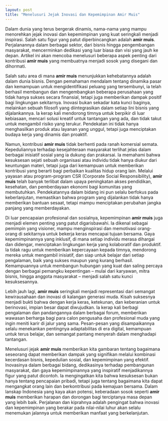 ```yaml
---
layout: post
title: "Menelusuri Jejak Inovasi dan Kepemimpinan Amir Muis"
---
```


Dalam dunia yang terus bergerak dinamis, nama-nama yang mampu menorehkan jejak inovasi dan kepemimpinan yang kuat seringkali menjadi inspirasi. Salah satu figur yang patut diperbincangkan adalah **amir muis**. Perjalanannya dalam berbagai sektor, dari bisnis hingga pengembangan masyarakat, mencerminkan dedikasi yang luar biasa dan visi yang jauh ke depan. Artikel ini akan mencoba menelusuri beberapa aspek penting dari kontribusi **amir muis** yang membuatnya menjadi sosok yang disegani dan dihormati.

Salah satu area di mana **amir muis** menunjukkan kehebatannya adalah dalam dunia bisnis. Dengan pemahaman mendalam tentang dinamika pasar dan kemampuan untuk mengidentifikasi peluang yang tersembunyi, ia telah berhasil membangun dan mengembangkan beberapa perusahaan yang tidak hanya sukses secara finansial, tetapi juga memberikan dampak positif bagi lingkungan sekitarnya. Inovasi bukan sekadar kata kunci baginya, melainkan sebuah filosofi yang diintegrasikan dalam setiap lini bisnis yang dijalankannya. Ia kerap kali mendorong timnya untuk berpikir di luar kebiasaan, mencari solusi kreatif untuk tantangan yang ada, dan tidak takut untuk mengambil risiko yang terukur. Pendekatan ini tidak hanya menghasilkan produk atau layanan yang unggul, tetapi juga menciptakan budaya kerja yang dinamis dan proaktif.

Namun, kontribusi **amir muis** tidak berhenti pada ranah komersial semata. Kepeduliannya terhadap kesejahteraan masyarakat terlihat jelas dalam berbagai inisiatif sosial yang ia dukung dan prakarsai. Ia memahami bahwa kesuksesan sejati sebuah organisasi atau individu tidak hanya diukur dari keuntungan materi, tetapi juga dari kemampuan untuk memberikan kontribusi yang berarti bagi perbaikan kualitas hidup orang lain. Melalui yayasan atau program-program CSR (Corporate Social Responsibility), **amir muis** telah banyak terlibat dalam upaya peningkatan akses pendidikan, kesehatan, dan pemberdayaan ekonomi bagi komunitas yang membutuhkan. Pendekatannya dalam bidang ini pun selalu berfokus pada keberlanjutan, memastikan bahwa program yang dijalankan tidak hanya memberikan bantuan sesaat, tetapi mampu menciptakan perubahan jangka panjang yang memberdayakan.

Di luar pencapaian profesional dan sosialnya, kepemimpinan **amir muis** juga menjadi elemen penting yang patut digarisbawahi. Ia dikenal sebagai pemimpin yang visioner, mampu menginspirasi dan memotivasi orang-orang di sekitarnya untuk bekerja keras mencapai tujuan bersama. Gaya kepemimpinannya yang inklusif, di mana setiap individu merasa dihargai dan didengar, menciptakan lingkungan kerja yang kolaboratif dan produktif. Ia tidak ragu untuk memberikan kepercayaan kepada timnya, mendorong mereka untuk mengambil inisiatif, dan siap untuk belajar dari setiap pengalaman, baik yang sukses maupun yang kurang berhasil. Kemampuannya untuk membangun hubungan yang kuat dan saling percaya dengan berbagai pemangku kepentingan – mulai dari karyawan, mitra bisnis, hingga anggota masyarakat – menjadi salah satu kunci kesuksesannya.

Lebih jauh lagi, **amir muis** seringkali menjadi representasi dari semangat kewirausahaan dan inovasi di kalangan generasi muda. Kisah suksesnya menjadi bukti bahwa dengan kerja keras, ketekunan, dan keberanian untuk berinovasi, impian besar dapat diwujudkan. Ia kerap kali berbagi pengalaman dan pandangannya dalam berbagai forum, memberikan wawasan berharga bagi para calon pengusaha dan profesional muda yang ingin meniti karir di jalur yang sama. Pesan-pesan yang disampaikannya selalu menekankan pentingnya adaptabilitas di era digital, kemampuan untuk terus belajar, dan semangat pantang menyerah dalam menghadapi tantangan.

Menelusuri jejak **amir muis** memberikan kita gambaran tentang bagaimana seseorang dapat memberikan dampak yang signifikan melalui kombinasi kecerdasan bisnis, kepedulian sosial, dan kepemimpinan yang efektif. Inovasinya dalam berbagai bidang, dedikasinya terhadap pembangunan masyarakat, dan gaya kepemimpinannya yang inspiratif menjadikannya figur yang patut dicontoh. Ia mengingatkan kita bahwa kesuksesan bukan hanya tentang pencapaian pribadi, tetapi juga tentang bagaimana kita dapat mengangkat orang lain dan berkontribusi pada kemajuan bersama. Dalam lanskap Indonesia yang kaya akan potensi, keberadaan sosok seperti **amir muis** memberikan harapan dan dorongan bagi terciptanya masa depan yang lebih baik. Perjalanan dan kiprahnya adalah pengingat bahwa inovasi dan kepemimpinan yang berakar pada nilai-nilai luhur akan selalu menemukan jalannya untuk memberikan manfaat yang berkelanjutan.
